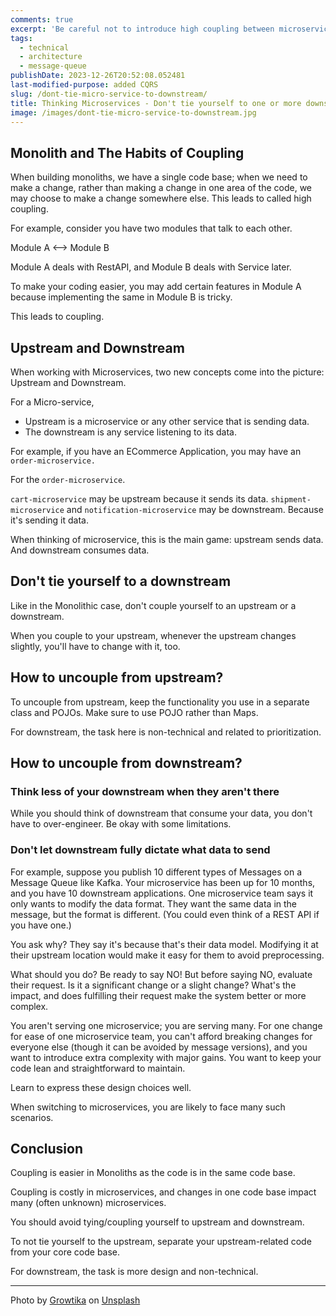```yaml
---
comments: true
excerpt: 'Be careful not to introduce high coupling between microservices.'
tags:
  - technical
  - architecture
  - message-queue
publishDate: 2023-12-26T20:52:08.052481
last-modified-purpose: added CQRS
slug: /dont-tie-micro-service-to-downstream/
title: Thinking Microservices - Don't tie yourself to one or more downstream (consumer)
image: /images/dont-tie-micro-service-to-downstream.jpg
---
```


## Monolith and The Habits of Coupling

When building monoliths, we have a single code base; when we need to make a change, rather than making a change in one area of the code, we may choose to make a change somewhere else. This leads to called high coupling.

For example, consider you have two modules that talk to each other.

Module A <--> Module B

Module A deals with RestAPI, and Module B deals with Service later.

To make your coding easier, you may add certain features in Module A because implementing the same in Module B is tricky.

This leads to coupling.

## Upstream and Downstream

When working with Microservices, two new concepts come into the picture: Upstream and Downstream.

For a Micro-service,

- Upstream is a microservice or any other service that is sending data.
- The downstream is any service listening to its data.

For example, if you have an ECommerce Application, you may have an `order-microservice.`

For the `order-microservice`.

`cart-microservice` may be upstream because it sends its data.
`shipment-microservice` and `notification-microservice` may be downstream. Because it's sending it data.

When thinking of microservice, this is the main game: upstream sends data. And downstream consumes data.

## Don't tie yourself to a downstream

Like in the Monolithic case, don't couple yourself to an upstream or a downstream.

When you couple to your upstream, whenever the upstream changes slightly, you'll have to change with it, too.

## How to uncouple from upstream?

To uncouple from upstream, keep the functionality you use in a separate class and POJOs. Make sure to use POJO rather than Maps.

For downstream, the task here is non-technical and related to prioritization.

## How to uncouple from downstream?

### Think less of your downstream when they aren't there

While you should think of downstream that consume your data, you don't have to over-engineer. Be okay with some limitations.

### Don't let downstream fully dictate what data to send

For example, suppose you publish 10 different types of Messages on a Message Queue like Kafka. Your microservice has been up for 10 months, and you have 10 downstream applications. One microservice team says it only wants to modify the data format. They want the same data in the message, but the format is different. (You could even think of a REST API if you have one.)

You ask why? They say it's because that's their data model. Modifying it at their upstream location would make it easy for them to avoid preprocessing.

What should you do? Be ready to say NO! But before saying NO, evaluate their request. Is it a significant change or a slight change? What's the impact, and does fulfilling their request make the system better or more complex.

You aren't serving one microservice; you are serving many. For one change for ease of one microservice team, you can't afford breaking changes for everyone else (though it can be avoided by message versions), and you want to introduce extra complexity with major gains. You want to keep your code lean and straightforward to maintain.

Learn to express these design choices well.

When switching to microservices, you are likely to face many such scenarios.

## Conclusion

Coupling is easier in Monoliths as the code is in the same code base.

Coupling is costly in microservices, and changes in one code base impact many (often unknown) microservices.

You should avoid tying/coupling yourself to upstream and downstream.

To not tie yourself to the upstream, separate your upstream-related code from your core code base.

For downstream, the task is more design and non-technical.

---

Photo by <a href="https://unsplash.com/@growtika?utm_content=creditCopyText&utm_medium=referral&utm_source=unsplash">Growtika</a> on <a href="https://unsplash.com/photos/a-group-of-blue-boxes-ZfVyuV8l7WU?utm_content=creditCopyText&utm_medium=referral&utm_source=unsplash">Unsplash</a>

